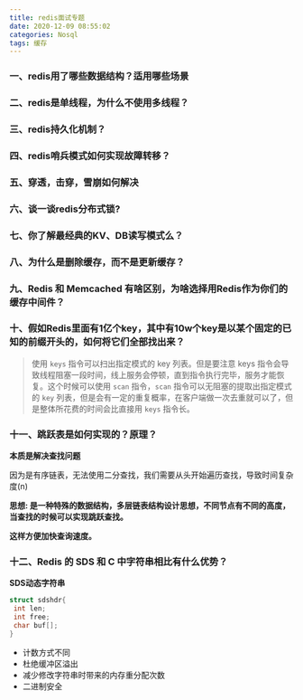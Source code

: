 ```yaml
---
title: redis面试专题
date: 2020-12-09 08:55:02
categories: Nosql
tags: 缓存
---
```


###   一、redis用了哪些数据结构？适用哪些场景

###  二、redis是单线程，为什么不使用多线程？

###  三、redis持久化机制？

###  四、redis哨兵模式如何实现故障转移？

###  五、穿透，击穿，雪崩如何解决

###  六、谈一谈redis分布式锁?

###   七、你了解最经典的KV、DB读写模式么？

###  八、为什么是删除缓存，而不是更新缓存？

###  九、Redis 和 Memcached 有啥区别，为啥选择用Redis作为你们的缓存中间件？

###  十、假如Redis里面有1亿个key，其中有10w个key是以某个固定的已知的前缀开头的，如何将它们全部找出来？

> 使用 `keys` 指令可以扫出指定模式的 key 列表。但是要注意 keys 指令会导致线程阻塞一段时间，线上服务会停顿，直到指令执行完毕，服务才能恢复。这个时候可以使用 `scan` 指令，`scan` 指令可以无阻塞的提取出指定模式的 `key` 列表，但是会有一定的重复概率，在客户端做一次去重就可以了，但是整体所花费的时间会比直接用 `keys` 指令长。

###  十一、跳跃表是如何实现的？原理？

**本质是解决查找问题**

因为是有序链表，无法使用二分查找，我们需要从头开始遍历查找，导致时间复杂度(n)

**思想: 是一种特殊的数据结构，多层链表结构设计思想，不同节点有不同的高度，当查找的时候可以实现跳跃查找。**

**这样方便加快查询速度。**

###  十二、Redis 的 SDS 和 C 中字符串相比有什么优势？

**SDS动态字符串**

~~~c
struct sdshdr{
 int len;
 int free;
 char buf[];
}
~~~

- 计数方式不同
- 杜绝缓冲区溢出
- 减少修改字符串时带来的内存重分配次数
- 二进制安全